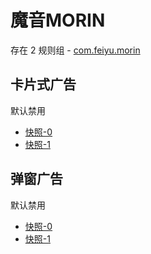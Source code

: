 # 魔音MORIN

存在 2 规则组 - [com.feiyu.morin](/src/apps/com.feiyu.morin.ts)

## 卡片式广告

默认禁用

- [快照-0](https://i.gkd.li/import/13521680)
- [快照-1](https://i.gkd.li/import/13625476)

## 弹窗广告

默认禁用

- [快照-0](https://i.gkd.li/import/13521556)
- [快照-1](https://i.gkd.li/import/13546184)
